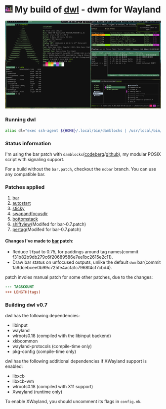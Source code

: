 # <img src="./misc/dwl-repo.png" width="24"/> My build of [dwl](https://codeberg.org/dwl/dwl) - dwm for Wayland


![](./misc/20250709_22h31m01s_grim.png)

### Running dwl
```sh
alias dl="exec ssh-agent ${HOME}/.local/bin/damblocks | /usr/local/bin/dwl"
```

### Status information
I'm using the bar patch with `damblocks`([codeberg](https://codeberg.org/unixchad/damblocks)/[github](https://github.com/gnuunixchad/damblocks)), my modular POSIX script with signaling support.

For a build without the `bar.patch`, checkout the `nobar` branch. You can use any compatible bar.

### Patches applied
1. [bar](https://codeberg.org/dwl/dwl-patches/patch/bar/bar.patch)
2. [autostart](https://codeberg.org/dwl/dwl-patches/patch/autostart/autostart-0.7.patch)
3. [sticky](https://codeberg.org/dwl/dwl-patches/patch/sticky/sticky.patch)
4. [swapandfocusdir](https://codeberg.org/dwl/dwl-patches/patch/swapandfocusdir/swapandfocusdir.patch)
5. [bottomstack](https://codeberg.org/dwl/dwl-patches/patch/bottomstack/bottomstack.patch)
6. [shiftview](https://codeberg.org/dwl/dwl-patches/patch/shiftview/shiftview.patch)(Modifed for bar-0.7.patch)
7. [pertag](https://codeberg.org/dwl/dwl-patches/patch/pertag/pertag.patch)(Modifed for bar-0.7.patch)

#### Changes I've made to [bar](https://codeberg.org/dwl/dwl-patches/patch/bar) patch:
- Reduce `lfpad` to 0.75, for paddings around tag names(commit f31b82b9db279c6f20689586e7ee1bc2615e2c11).
- Draw bar status on unfocused outputs, unlike the default `dwm` bar(commit 1a9dcebcee0b99c725fe4acfa1c7968f4cf7cbd4).

patch involes manual patch for some other patches, due to the changes:
```diff
--- TAGSCOUNT
+++ LENGTH(tags)
```


### Building dwl v0.7
dwl has the following dependencies:
- libinput
- wayland
- wlroots0.18 (compiled with the libinput backend)
- xkbcommon
- wayland-protocols (compile-time only)
- pkg-config (compile-time only)

dwl has the following additional dependencies if XWayland support is enabled:
- libxcb
- libxcb-wm
- wlroots0.18 (compiled with X11 support)
- Xwayland (runtime only)

To enable XWayland, you should uncomment its flags in `config.mk`.
